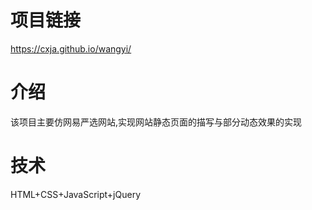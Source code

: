 项目链接
==
 https://cxja.github.io/wangyi/

介绍
=====
该项目主要仿网易严选网站,实现网站静态页面的描写与部分动态效果的实现


技术
====
HTML+CSS+JavaScript+jQuery







